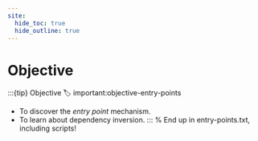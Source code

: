 ```yaml
---
site:
  hide_toc: true
  hide_outline: true
---
```


# Objective

:::{tip} Objective
:label: important:objective-entry-points

- To discover the _entry point_ mechanism.
- To learn about dependency inversion.
  :::
  % End up in entry-points.txt, including scripts!
